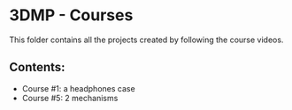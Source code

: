 # 3DMP - Courses
This folder contains all the projects created by following the course videos.

## Contents:
* Course #1: a headphones case
* Course #5: 2 mechanisms